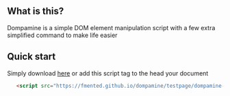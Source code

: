 ## What is this?

Dompamine is a simple DOM element manipulation script with a few extra simplified command to make life easier

## Quick start

Simply download [here](https://github.com/fmented/dompamine) or add this script tag to the head your document

```html
   <script src="https://fmented.github.io/dompamine/testpage/dompamine-dev/dompamine.js" type="module"></script>
```
